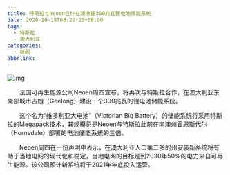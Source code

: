 ```yaml
---
title: 特斯拉与Neoen合作在澳洲建300兆瓦锂电池储能系统
date: 2020-10-15T08:20:25+08:00
tags:
  - 特斯拉
  - 澳大利亚
categories:
  - 新闻
abbrlink:
---
```


![img](https://cdn.jsdelivr.net/gh/yakeing/Documentation@main/Hexo/images/664e-kcpxnwv4902718.jpg)

　　法国可再生能源公司Neoen周四宣布，将再次与特斯拉合作，在澳大利亚东南部城市吉朗（Geelong）建设一个300兆瓦的锂电池储能系统。

　　这个名为“维多利亚大电池”（Victorian Big Battery）的储能系统将采用特斯拉的Megapack技术，其规模将是Neoen与特斯拉此前在南澳州霍恩斯代尔（Hornsdale）部署的电池储能系统的三倍。

　　Neoen周四在一份声明中表示，在澳大利亚人口第二多的州安装新系统将有助于当地电网的现代化和稳定，当地电网的目标是到2030年50%的电力来自可再生能源。该公司预计新系统将于2021年年底投入运营。